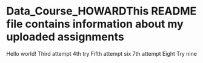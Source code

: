 # Data_Course_HOWARDThis README file contains information about my uploaded assignments
Hello world!
Third attempt
4th try
Fifth attempt
six
7th attempt
Eight
Try nine
